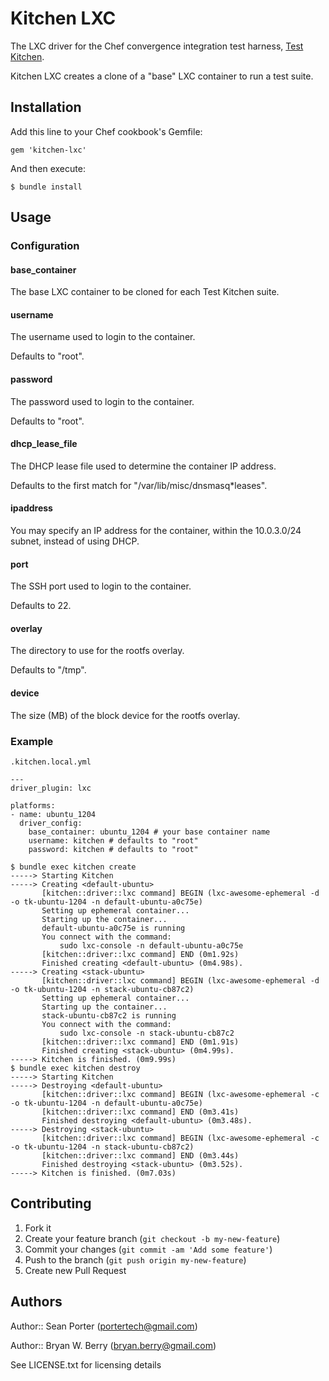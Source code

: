 # Kitchen LXC

The LXC driver for the Chef convergence integration test harness,
[Test Kitchen](https://github.com/opscode/test-kitchen/tree/1.0).

Kitchen LXC creates a clone of a "base" LXC container to run a test
suite.

## Installation

Add this line to your Chef cookbook's Gemfile:

    gem 'kitchen-lxc'

And then execute:

    $ bundle install

## Usage

### Configuration

#### base_container
The base LXC container to be cloned for each Test Kitchen suite.

#### username
The username used to login to the container.

Defaults to "root".

#### password
The password used to login to the container.

Defaults to "root".

#### dhcp_lease_file
The DHCP lease file used to determine the container IP address.

Defaults to the first match for "/var/lib/misc/dnsmasq*leases".

#### ipaddress
You may specify an IP address for the container, within the
10.0.3.0/24 subnet, instead of using DHCP.

#### port
The SSH port used to login to the container.

Defaults to 22.

#### overlay
The directory to use for the rootfs overlay.

Defaults to "/tmp".

#### device
The size (MB) of the block device for the rootfs overlay.

### Example

`.kitchen.local.yml`

```
---
driver_plugin: lxc

platforms:
- name: ubuntu_1204
  driver_config:
    base_container: ubuntu_1204 # your base container name
    username: kitchen # defaults to "root"
    password: kitchen # defaults to "root"
```

```
$ bundle exec kitchen create
-----> Starting Kitchen
-----> Creating <default-ubuntu>
       [kitchen::driver::lxc command] BEGIN (lxc-awesome-ephemeral -d -o tk-ubuntu-1204 -n default-ubuntu-a0c75e)
       Setting up ephemeral container...
       Starting up the container...
       default-ubuntu-a0c75e is running
       You connect with the command:
           sudo lxc-console -n default-ubuntu-a0c75e
       [kitchen::driver::lxc command] END (0m1.92s)
       Finished creating <default-ubuntu> (0m4.98s).
-----> Creating <stack-ubuntu>
       [kitchen::driver::lxc command] BEGIN (lxc-awesome-ephemeral -d -o tk-ubuntu-1204 -n stack-ubuntu-cb87c2)
       Setting up ephemeral container...
       Starting up the container...
       stack-ubuntu-cb87c2 is running
       You connect with the command:
           sudo lxc-console -n stack-ubuntu-cb87c2
       [kitchen::driver::lxc command] END (0m1.91s)
       Finished creating <stack-ubuntu> (0m4.99s).
-----> Kitchen is finished. (0m9.99s)
$ bundle exec kitchen destroy
-----> Starting Kitchen
-----> Destroying <default-ubuntu>
       [kitchen::driver::lxc command] BEGIN (lxc-awesome-ephemeral -c -o tk-ubuntu-1204 -n default-ubuntu-a0c75e)
       [kitchen::driver::lxc command] END (0m3.41s)
       Finished destroying <default-ubuntu> (0m3.48s).
-----> Destroying <stack-ubuntu>
       [kitchen::driver::lxc command] BEGIN (lxc-awesome-ephemeral -c -o tk-ubuntu-1204 -n stack-ubuntu-cb87c2)
       [kitchen::driver::lxc command] END (0m3.44s)
       Finished destroying <stack-ubuntu> (0m3.52s).
-----> Kitchen is finished. (0m7.03s)
```

## Contributing

1. Fork it
2. Create your feature branch (`git checkout -b my-new-feature`)
3. Commit your changes (`git commit -am 'Add some feature'`)
4. Push to the branch (`git push origin my-new-feature`)
5. Create new Pull Request

## Authors

Author:: Sean Porter (<portertech@gmail.com>)

Author:: Bryan W. Berry (<bryan.berry@gmail.com>)

See LICENSE.txt for licensing details
